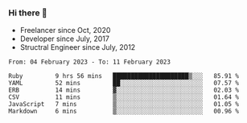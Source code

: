 ### Hi there 👋

- Freelancer since Oct, 2020
- Developer since July, 2017
- Structral Engineer since July, 2012

<!--START_SECTION:waka-->

```text
From: 04 February 2023 - To: 11 February 2023

Ruby         9 hrs 56 mins   █████████████████████▒░░░   85.91 %
YAML         52 mins         ██░░░░░░░░░░░░░░░░░░░░░░░   07.57 %
ERB          14 mins         ▓░░░░░░░░░░░░░░░░░░░░░░░░   02.03 %
CSV          11 mins         ▒░░░░░░░░░░░░░░░░░░░░░░░░   01.64 %
JavaScript   7 mins          ▒░░░░░░░░░░░░░░░░░░░░░░░░   01.05 %
Markdown     6 mins          ▒░░░░░░░░░░░░░░░░░░░░░░░░   00.96 %
```

<!--END_SECTION:waka-->
